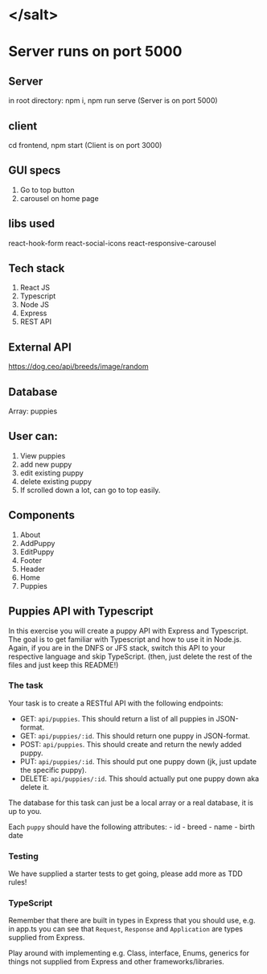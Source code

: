 # &lt;/salt&gt;

# Server runs on port 5000

## Server
in root directory: 
npm i,
npm run serve
(Server is on port 5000)

## client
cd frontend,
npm start
(Client is on port 3000)

## GUI specs
1. Go to top button
2. carousel on home page

## libs used
react-hook-form
react-social-icons
react-responsive-carousel

## Tech stack
1. React JS
2. Typescript
3. Node JS
4. Express
5. REST API

## External API
https://dog.ceo/api/breeds/image/random

## Database
Array: puppies

## User can:
1. View puppies
2. add new puppy
3. edit existing puppy
4. delete existing puppy
5. If scrolled down a lot, can go to top easily.

## Components
1. About
2. AddPuppy
3. EditPuppy
4. Footer
5. Header
6. Home
7. Puppies



## Puppies API with Typescript

In this exercise you will create a puppy API with Express and Typescript. The goal is to get familiar with Typescript and how to use it in Node.js. Again, if you are in the DNFS or JFS stack, switch this API to your respective language and skip TypeScript. (then, just delete the rest of the files and just keep this README!)

### The task

Your task is to create a RESTful API with the following endpoints:

- GET: `api/puppies`. This should return a list of all puppies in JSON-format.
- GET: `api/puppies/:id`. This should return one puppy in JSON-format.
- POST: `api/puppies`. This should create and return the newly added puppy.
- PUT: `api/puppies/:id`. This should put one puppy down (jk, just update the specific puppy).
- DELETE: `api/puppies/:id`. This should actually put one puppy down aka delete it.

The database for this task can just be a local array or a real database, it is up to you.

Each `puppy` should have the following attributes: 
    - id
    - breed
    - name
    - birth date

### Testing

We have supplied a starter tests to get going, please add more as TDD rules!

### TypeScript

Remember that there are built in types in Express that you should use, e.g. in app.ts you can see that `Request`, `Response` and `Application` are types supplied from Express.

Play around with implementing e.g. Class, interface, Enums, generics for things not supplied from Express and other frameworks/libraries.
